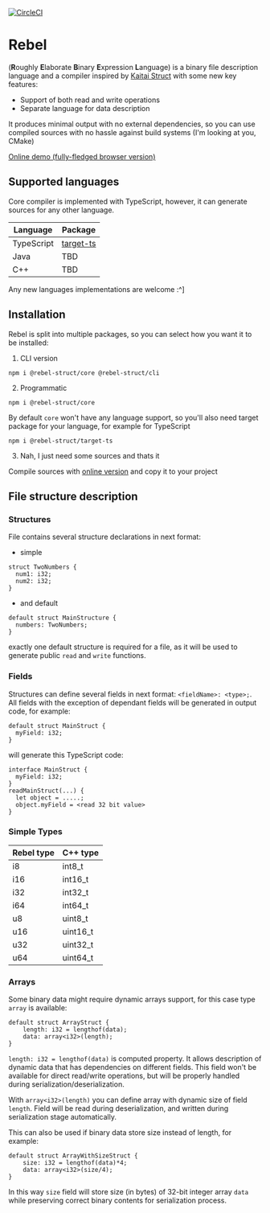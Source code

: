 [![CircleCI](https://circleci.com/gh/Solant/rebel/tree/master.svg?style=svg)](https://circleci.com/gh/Solant/rebel/tree/master)
# Rebel
(<b>R</b>oughly <b>E</b>laborate <b>B</b>inary <b>E</b>xpression <b>L</b>anguage) is a binary file description language and a compiler inspired by [Kaitai Struct](https://kaitai.io/) with some new key features:

* Support of both read and write operations
* Separate language for data description

It produces minimal output with no external dependencies, so you can use compiled sources with no hassle against build systems (I'm looking at you, CMake)

[Online demo (fully-fledged browser version)](https://bimo-online.netlify.com/)

## Supported languages
Core compiler is implemented with TypeScript, however, it can generate sources for any other language.

| Language | Package |
|----------|---------|
| TypeScript | [target-ts](https://github.com/Solant/rebel/tree/master/packages/target-ts) |
| Java | TBD |
| C++ | TBD |

Any new languages implementations are welcome :^]

## Installation
Rebel is split into multiple packages, so you can select how you want it to be installed:
1. CLI version
```
npm i @rebel-struct/core @rebel-struct/cli
```
2. Programmatic
```
npm i @rebel-struct/core
```

By default `core` won't have any language support, so you'll also need target package for your language, for example for TypeScript
```
npm i @rebel-struct/target-ts
```
3. Nah, I just need some sources and thats it

Compile sources with [online version](https://bimo-online.netlify.com/) and copy it to your project


## File structure description

### Structures
File contains several structure declarations in next format:
* simple
```
struct TwoNumbers {
  num1: i32;
  num2: i32;
}
```
* and default
```
default struct MainStructure {
  numbers: TwoNumbers;
}
```
exactly one default structure is required for a file, as it will be used to generate public `read` and `write` functions.

### Fields
Structures can define several fields in next format: `<fieldName>: <type>;`. All fields with the exception of dependant fields will be generated in output code, for example:
```
default struct MainStruct {
  myField: i32;
}
```
will generate this TypeScript code:
```
interface MainStruct {
  myField: i32;
}
readMainStruct(...) {
  let object = .....;
  object.myField = <read 32 bit value>
}
```

### Simple Types
| Rebel type | C++ type|
|-----------|--------|
| i8        | int8_t |
| i16       | int16_t|
| i32       | int32_t|
| i64       | int64_t|
| u8        |uint8_t |
| u16       |uint16_t|
| u32       |uint32_t|
| u64       |uint64_t|

### Arrays
Some binary data might require dynamic arrays support, for this case type `array` is available:
```
default struct ArrayStruct {
    length: i32 = lengthof(data);
    data: array<i32>(length);
}
```

`length: i32 = lengthof(data)` is computed property. It allows description of dynamic data that has dependencies on different fields.
This field won't be available for direct read/write operations, but will be properly handled during serialization/deserialization.

With `array<i32>(length)` you can define array with dynamic size of field `length`. Field will be read during deserialization, and written during serialization stage automatically.

This can also be used if binary data store size instead of length, for example:
```
default struct ArrayWithSizeStruct {
    size: i32 = lengthof(data)*4;
    data: array<i32>(size/4);
}
```
In this way `size` field will store size (in bytes) of 32-bit integer array `data` while preserving correct binary contents for serialization process. 
